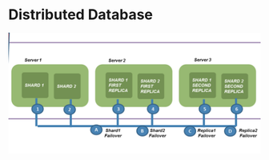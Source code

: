 # Distributed Database #

<img src="../../media/DistributedDb.png" width="800pxl" style="slign:center"/>